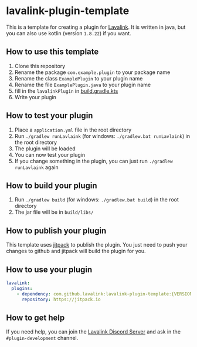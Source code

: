 # lavalink-plugin-template

This is a template for creating a plugin for [Lavalink](https://github.com/lavalink-devs/Lavalink). It is written in
java, but you can also use kotlin (version `1.8.22`) if you want.

## How to use this template

1. Clone this repository
2. Rename the package `com.example.plugin` to your package name
3. Rename the class `ExamplePlugin` to your plugin name
4. Rename the file `ExamplePlugin.java` to your plugin name
5. fill in the `lavalinkPlugin` in [build.gradle.kts](build.gradle.kts)
6. Write your plugin

## How to test your plugin

1. Place a `application.yml` file in the root directory
2. Run `./gradlew runLavlaink` (for windows: `./gradlew.bat runLavlaink`) in the root directory
3. The plugin will be loaded
4. You can now test your plugin
5. If you change something in the plugin, you can just run `./gradlew runLavlaink` again

## How to build your plugin

1. Run `./gradlew build` (for windows: `./gradlew.bat build`) in the root directory
2. The jar file will be in `build/libs/`

## How to publish your plugin

This template uses [jitpack](https://jitpack.io/) to publish the plugin. You just need to push your changes to github
and jitpack will build the plugin for you.

## How to use your plugin

```yml
lavalink:
  plugins:
    - dependency: com.github.lavalink:lavalink-plugin-template:{VERSION} # replace {VERSION} with the version you want to use
      repository: https://jitpack.io
```

## How to get help

If you need help, you can join the [Lavalink Discord Server](https://discord.gg/FVqbtGu) and ask in
the `#plugin-development` channel.
